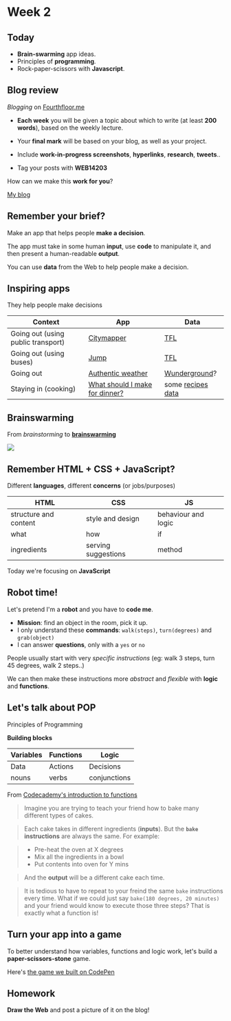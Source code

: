 # Week 2

## Today

* **Brain-swarming** app ideas.
* Principles of **programming**. 
* Rock-paper-scissors with **Javascript**.



## Blog review

*Blogging* on [Fourthfloor.me](http://fourthfloor.me)

* **Each week** you will be given a topic about which to write (at least **200 words**), based on the weekly lecture.

* Your **final mark** will be based on your blog, as well as your project.

* Include **work-in-progress screenshots**, **hyperlinks**, **research**, **tweets**..

* Tag your posts with **WEB14203**

How can we make this **work for you**?

[My blog](http://www.fourthfloor.me/blogs/mmenapace/)


## Remember your brief?

Make an app that helps people **make a decision**.

The app must take in some human **input**, use **code** to manipulate it, and then present a human-readable **output**.

You can use **data** from the Web to help people make a decision.


## Inspiring apps

They help people make decisions

Context | App | Data
------------ | ------------- | ------------
Going out (using public transport) | [Citymapper](https://citymapper.com/london/apps)  | [TFL](https://www.tfl.gov.uk/info-for/open-data-users/our-feeds)
Going out (using buses) | [Jump](http://www.jumpbusapp.com/) | [TFL](https://www.tfl.gov.uk/info-for/open-data-users/our-feeds)
Going out | [Authentic weather](http://authenticweather.com/)| [Wunderground](http://www.wunderground.com/weather/api)?
Staying in (cooking) | [What should I make for dinner?](https://itunes.apple.com/gb/app/what-should-i-make-for-dinner/id432085816?mt=8) | some [recipes data](https://www.google.co.uk/#q=recipes+api)


## Brainswarming

From *brainstorming* to [**brainswarming**](http://blogs.hbr.org/2014/03/why-you-should-stop-brainstorming/)

![](http://ahauniverse.weebly.com/uploads/2/5/0/7/25073890/4899131_orig.png)


## Remember HTML + CSS + JavaScript?

Different **languages**, different **concerns** (or jobs/purposes)

HTML | CSS | JS
------------ | ------------- | ------------
structure and content | style and design   | behaviour and logic
what | how | if
ingredients | serving suggestions | method

Today we're focusing on **JavaScript**


## Robot time!

Let's pretend I'm a **robot** and you have to **code me**.

* **Mission**: find an object in the room, pick it up.
* I only understand these **commands**: `walk(steps)`, `turn(degrees)` and `grab(object)`
* I can answer **questions**, only with a `yes` or `no`

People usually start with very *specific instructions* (eg: walk 3 steps, turn 45 degrees, walk 2 steps..)

We can then make these instructions more *abstract* and *flexible* with **logic** and **functions**.
	

## Let's talk about POP

Principles of Programming

**Building blocks**

Variables | Functions | Logic
------------ | ------------- | ------------
Data | Actions   | Decisions
nouns | verbs | conjunctions


From [Codecademy's introduction to functions](http://www.codecademy.com/courses/javascript-beginner-en-6LzGd/0/2?curriculum_id=506324b3a7dffd00020bf661)

> Imagine you are trying to teach your friend how to bake many different types of cakes.

> Each cake takes in different ingredients (**inputs**). But the **`bake` instructions** are always the same. For example:

> * Pre-heat the oven at X degrees
> * Mix all the ingredients in a bowl
> * Put contents into oven for Y mins

>And the **output** will be a different cake each time.

>It is tedious to have to repeat to your freind the same `bake` instructions every time. What if we could just say `bake(180 degrees, 20 minutes)` and your friend would know to execute those three steps? That is exactly what a function is!


## Turn your app into a game

To better understand how variables, functions and logic work, let's build a **paper-scissors-stone** game.

Here's [the game we built on CodePen](http://codepen.io/baddeo/debug/hcwCv)


## Homework

**Draw the Web** and post a picture of it on the blog!







